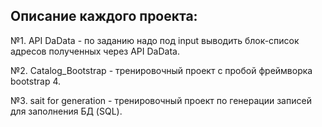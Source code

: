 Описание каждого проекта:
---
№1. API DaData - по заданию надо под input выводить блок-список адресов полученных через API DaData.

№2. Catalog_Bootstrap - тренировочный проект с пробой фреймворка bootstrap 4.

№3. sait for generation - тренировочный проект по генерации записей для заполнения БД (SQL).
